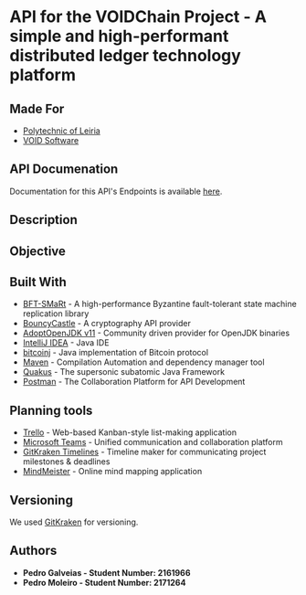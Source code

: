 # API for the VOIDChain Project - A simple and high-performant distributed ledger technology platform

## Made For
* [Polytechnic of Leiria](https://www.ipleiria.pt/)
* [VOID Software](https://void.pt/)

## API Documenation

Documentation for this API's Endpoints is available [here](https://documenter.getpostman.com/view/8998471/TVCgynHq#84bdf27c-b339-46c1-9d5b-e3d8a93e3f1b).

## Description

## Objective

## Built With

* [BFT-SMaRt](https://bft-smart.github.io/library/) - A high-performance Byzantine fault-tolerant state machine replication library
* [BouncyCastle](https://bouncycastle.org/java.html)  - A cryptography API provider
* [AdoptOpenJDK v11](https://adoptopenjdk.net/?variant=openjdk11&jvmVariant=hotspot) -  Community driven provider for OpenJDK binaries
* [IntelliJ IDEA](https://www.jetbrains.com/idea/) - Java IDE
* [bitcoinj](https://github.com/bitcoinj/bitcoinj) - Java implementation of Bitcoin protocol
* [Maven](https://maven.apache.org/) - Compilation Automation and dependency manager tool
* [Quakus](https://quarkus.io/) - The supersonic subatomic Java Framework
* [Postman](https://www.postman.com/) - The Collaboration Platform for API Development

## Planning tools

* [Trello](https://trello.com/) - Web-based Kanban-style list-making application 
* [Microsoft Teams](https://products.office.com/en-us/microsoft-teams/group-chat-software/) - Unified communication and collaboration platform
* [GitKraken Timelines](https://www.gitkraken.com/timelines) - Timeline maker for communicating project milestones & deadlines
* [MindMeister](https://www.mindmeister.com/) - Online mind mapping application

## Versioning

We used [GitKraken](https://www.gitkraken.com/) for versioning.

## Authors

* **Pedro Galveias - Student Number: 2161966**
* **Pedro Moleiro - Student Number: 2171264**
